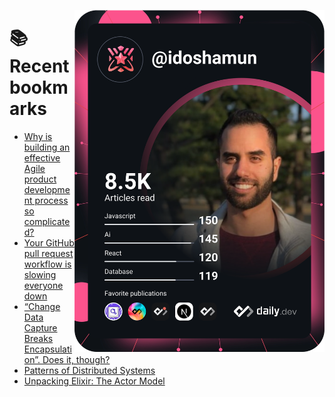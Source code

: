 <a href="https://app.daily.dev/idoshamun"><img src="https://raw.githubusercontent.com/idoshamun/idoshamun/devcard/devcard.svg" align='right' width="400" alt="Ido Shamun's Dev Card"/></a>

# 📚 Recent bookmarks
<!-- BOOKMARKS:START -->
- [Why is building an effective Agile product development process so complicated?](https://app.daily.dev/posts/chGn9ogwx?utm_source=rss&utm_medium=bookmarks&utm_campaign=28849d86070e4c099c877ab6837c61f0)
- [Your GitHub pull request workflow is slowing everyone down](https://app.daily.dev/posts/rts5rg0N0?utm_source=rss&utm_medium=bookmarks&utm_campaign=28849d86070e4c099c877ab6837c61f0)
- [“Change Data Capture Breaks Encapsulation”. Does it, though?](https://app.daily.dev/posts/Q7jgLpyR8?utm_source=rss&utm_medium=bookmarks&utm_campaign=28849d86070e4c099c877ab6837c61f0)
- [Patterns of Distributed Systems](https://app.daily.dev/posts/KCfNcMOGM?utm_source=rss&utm_medium=bookmarks&utm_campaign=28849d86070e4c099c877ab6837c61f0)
- [Unpacking Elixir: The Actor Model](https://app.daily.dev/posts/b9AFxatrI?utm_source=rss&utm_medium=bookmarks&utm_campaign=28849d86070e4c099c877ab6837c61f0)
<!-- BOOKMARKS:END -->
